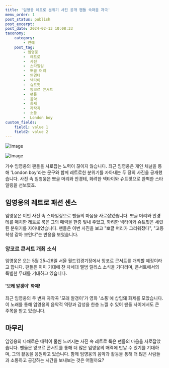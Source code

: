 ```yaml
---
title: '임영웅 레트로 분위기 사진 공개 팬들 속마음 자극'
menu_order: 1
post_status: publish
post_excerpt: 
post_date: 2024-02-13 10:08:33
taxonomy:
    category:
        - 연예
    post_tag:
        - 임영웅
        -  레트로
        -  사진
        -  스타일링
        -  뽀글 머리
        -  안경테
        -  넥타이
        -  슈트핏
        -  앙코르 콘서트
        -  팬들
        -  음악
        -  화제
        -  자작곡
        -  소풍
        -  London boy
custom_fields:
    field1: value 1
    field2: value 2
---
```


![Image](https://mimgnews.pstatic.net/image/112/2024/02/12/202402121720527091883_20240212172358_01_20240212173001211.jpg?type=w540)

![Image](https://ssl.pstatic.net/mimgnews/image/112/2024/02/12/202402121720527091883_20240212172411_01_20240212173001215.jpg?type=w540)

가수 임영웅의 팬들을 사로잡는 노력이 끊이지 않습니다. 최근 임영웅은 개인 채널을 통해 'London boy'라는 문구와 함께 레트로한 분위기를 자아내는 두 장의 사진을 공개했습니다. 사진 속 임영웅은 뽀글 머리와 안경테, 화려한 넥타이와 슈트핏으로 완벽한 스타일링을 선보였죠.
## 임영웅의 레트로 패션 센스
임영웅은 이번 사진 속 스타일링으로 팬들의 마음을 사로잡았습니다. 뽀글 머리와 안경테를 매치한 레트로 룩은 그의 매력을 한층 빛내 주었고, 화려한 넥타이와 슈트핏은 세련된 분위기를 자아내었습니다. 팬들은 이번 사진을 보고 "뽀글 머리가 그리워졌다", "고등학생 같아 보인다"는 반응을 보였습니다.
### 앙코르 콘서트 개최 소식
임영웅은 오는 5월 25~26일 서울 월드컵경기장에서 앙코르 콘서트를 개최할 예정이라고 합니다. 팬들은 이미 기대에 찬 차세대 앨범 릴리스 소식을 기다리며, 콘서트에서의 특별한 무대를 기대하고 있습니다.
#### '모래 알갱이' 화제!
최근 임영웅의 두 번째 자작곡 '모래 알갱이'가 영화 '소풍'에 삽입돼 화제를 모았습니다. 이 노래를 통해 임영웅의 음악적 역량과 감성을 한층 느낄 수 있어 팬들 사이에서도 큰 주목을 받고 있습니다.
## 마무리
임영웅의 다채로운 매력이 물씬 느껴지는 사진 속 레트로 룩은 팬들의 마음을 사로잡았습니다. 팬들은 앙코르 콘서트를 통해 더 많은 임영웅의 매력에 만날 수 있기를 기대하며, 그의 활동을 응원하고 있습니다. 함께 임영웅의 음악과 활동을 통해 더 많은 사람들과 소통하고 공감하는 시간을 보내보는 것은 어떨까요?
